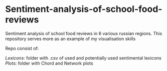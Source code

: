 # Sentiment-analysis-of-school-food-reviews

Sentiment analysis of school food reviews in 6 various russian regions. 
This repository serves more as an example of my visualisation skills

Repo consist of: 

*Lexicons*: folder with .csv of used and potentially used sentimental lexicons
*Plots*: folder with Chord and Network plots 
